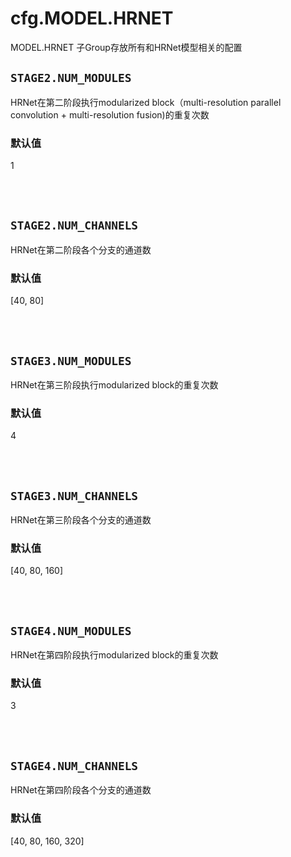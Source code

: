 # cfg.MODEL.HRNET

MODEL.HRNET 子Group存放所有和HRNet模型相关的配置

## `STAGE2.NUM_MODULES`

HRNet在第二阶段执行modularized block（multi-resolution parallel convolution + multi-resolution fusion)的重复次数

### 默认值

1

<br/>
<br/>

## `STAGE2.NUM_CHANNELS`

HRNet在第二阶段各个分支的通道数

### 默认值

[40, 80]

<br/>
<br/>

## `STAGE3.NUM_MODULES`

HRNet在第三阶段执行modularized block的重复次数

### 默认值

4

<br/>
<br/>

## `STAGE3.NUM_CHANNELS`

HRNet在第三阶段各个分支的通道数

### 默认值

[40, 80, 160]

<br/>
<br/>

## `STAGE4.NUM_MODULES`

HRNet在第四阶段执行modularized block的重复次数

### 默认值

3

<br/>
<br/>

## `STAGE4.NUM_CHANNELS`

HRNet在第四阶段各个分支的通道数

### 默认值

[40, 80, 160, 320]

<br/>
<br/>
